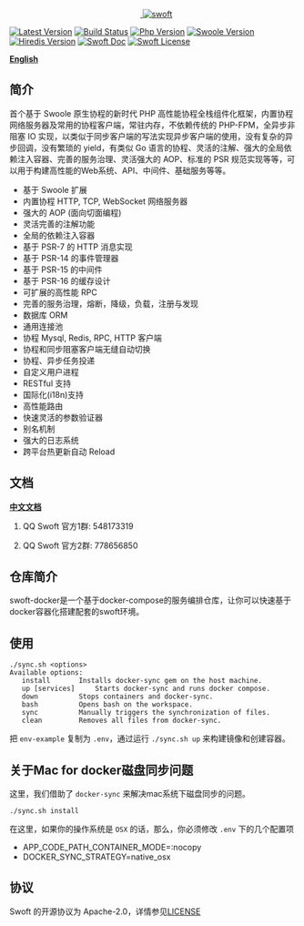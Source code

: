 <p align="center">
    <a href="https://github.com/swoft-cloud/swoft" target="_blank">
        <img src="http://qiniu.daydaygo.top/swoft-logo.png?imageView2/2/w/300" alt="swoft" />
    </a>
</p>

[![Latest Version](https://img.shields.io/badge/beta-v1.0.0-green.svg?maxAge=2592000)](https://github.com/swoft-cloud/swoft/releases)
[![Build Status](https://travis-ci.org/swoft-cloud/swoft.svg?branch=master)](https://travis-ci.org/swoft-cloud/swoft)
[![Php Version](https://img.shields.io/badge/php-%3E=7.0-brightgreen.svg?maxAge=2592000)](https://secure.php.net/)
[![Swoole Version](https://img.shields.io/badge/swoole-%3E=2.1.3-brightgreen.svg?maxAge=2592000)](https://github.com/swoole/swoole-src)
[![Hiredis Version](https://img.shields.io/badge/hiredis-%3E=0.1-brightgreen.svg?maxAge=2592000)](https://github.com/redis/hiredis)
[![Swoft Doc](https://img.shields.io/badge/docs-passing-green.svg?maxAge=2592000)](https://doc.swoft.org)
[![Swoft License](https://img.shields.io/hexpm/l/plug.svg?maxAge=2592000)](https://github.com/swoft-cloud/swoft/blob/master/LICENSE)

**[English](README.md)**

## 简介

首个基于 Swoole 原生协程的新时代 PHP 高性能协程全栈组件化框架，内置协程网络服务器及常用的协程客户端，常驻内存，不依赖传统的 PHP-FPM，全异步非阻塞 IO 实现，以类似于同步客户端的写法实现异步客户端的使用，没有复杂的异步回调，没有繁琐的 yield，有类似 Go 语言的协程、灵活的注解、强大的全局依赖注入容器、完善的服务治理、灵活强大的 AOP、标准的 PSR 规范实现等等，可以用于构建高性能的Web系统、API、中间件、基础服务等等。

- 基于 Swoole 扩展
- 内置协程 HTTP, TCP, WebSocket 网络服务器
- 强大的 AOP (面向切面编程)
- 灵活完善的注解功能
- 全局的依赖注入容器
- 基于 PSR-7 的 HTTP 消息实现
- 基于 PSR-14 的事件管理器
- 基于 PSR-15 的中间件
- 基于 PSR-16 的缓存设计
- 可扩展的高性能 RPC
- 完善的服务治理，熔断，降级，负载，注册与发现
- 数据库 ORM
- 通用连接池
- 协程 Mysql, Redis, RPC, HTTP 客户端
- 协程和同步阻塞客户端无缝自动切换
- 协程、异步任务投递
- 自定义用户进程
- RESTful 支持
- 国际化(i18n)支持
- 高性能路由
- 快速灵活的参数验证器
- 别名机制
- 强大的日志系统
- 跨平台热更新自动 Reload


## 文档

[**中文文档**](https://doc.swoft.org)

1. QQ Swoft 官方1群: 548173319

2. QQ Swoft 官方2群: 778656850

## 仓库简介

swoft-docker是一个基于docker-compose的服务编排仓库，让你可以快速基于docker容器化搭建配套的swoft环境。

## 使用

```
./sync.sh <options>
Available options:
   install		 Installs docker-sync gem on the host machine.
   up [services]	 Starts docker-sync and runs docker compose.
   down			 Stops containers and docker-sync.
   bash			 Opens bash on the workspace.
   sync			 Manually triggers the synchronization of files.
   clean		 Removes all files from docker-sync.
```

把 `env-example` 复制为 `.env`，通过运行 `./sync.sh up` 来构建镜像和创建容器。

## 关于Mac for docker磁盘同步问题

这里，我们借助了 `docker-sync` 来解决mac系统下磁盘同步的问题。

```
./sync.sh install
```

在这里，如果你的操作系统是 `OSX` 的话，那么，你必须修改 `.env` 下的几个配置项

- APP_CODE_PATH_CONTAINER_MODE=:nocopy
- DOCKER_SYNC_STRATEGY=native_osx

## 协议

Swoft 的开源协议为 Apache-2.0，详情参见[LICENSE](LICENSE)

